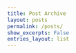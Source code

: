 ```yaml
---
title: Post Archive
layout: posts
permalink: /posts/
show_excerpts: False
entries_layout: list
---
```

